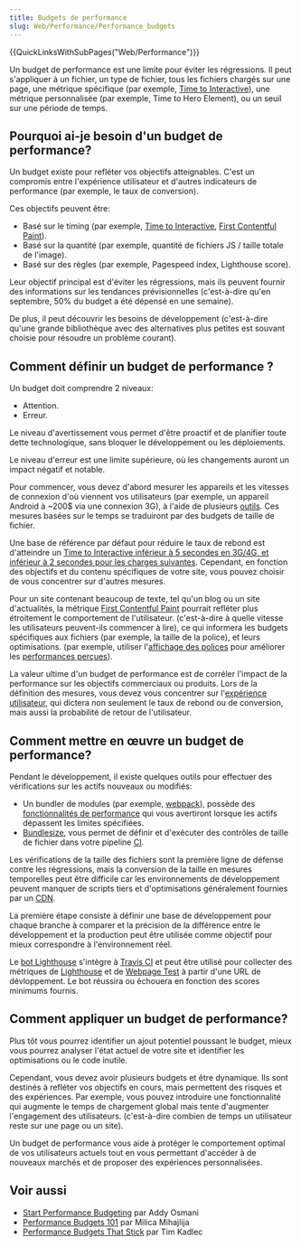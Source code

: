 ```yaml
---
title: Budgets de performance
slug: Web/Performance/Performance_budgets
---
```


{{QuickLinksWithSubPages("Web/Performance")}}

Un budget de performance est une limite pour éviter les régressions. Il peut s'appliquer à un fichier, un type de fichier, tous les fichiers chargés sur une page, une métrique spécifique (par exemple, [Time to Interactive](/fr/docs/Glossary/Time_to_interactive)), une métrique personnalisée (par exemple, Time to Hero Element), ou un seuil sur une période de temps.

## Pourquoi ai-je besoin d'un budget de performance?

Un budget existe pour refléter vos objectifs atteignables. C'est un compromis entre l'expérience utilisateur et d'autres indicateurs de performance (par exemple, le taux de conversion).

Ces objectifs peuvent être:

- Basé sur le timing (par exemple, [Time to Interactive](/fr/docs/Glossary/Time_to_interactive), [First Contentful Paint](/fr/docs/Glossary/First_contentful_paint)).
- Basé sur la quantité (par exemple, quantité de fichiers JS / taille totale de l'image).
- Basé sur des règles (par exemple, Pagespeed index, Lighthouse score).

Leur objectif principal est d'éviter les régressions, mais ils peuvent fournir des informations sur les tendances prévisionnelles (c'est-à-dire qu'en septembre, 50% du budget a été dépensé en une semaine).

De plus, il peut découvrir les besoins de développement (c'est-à-dire qu'une grande bibliothèque avec des alternatives plus petites est souvant choisie pour résoudre un problème courant).

## Comment définir un budget de performance ?

Un budget doit comprendre 2 niveaux:

- Attention.
- Erreur.

Le niveau d'avertissement vous permet d'être proactif et de planifier toute dette technologique, sans bloquer le développement ou les déploiements.

Le niveau d'erreur est une limite supérieure, où les changements auront un impact négatif et notable.

Pour commencer, vous devez d'abord mesurer les appareils et les vitesses de connexion d'où viennent vos utilisateurs (par exemple, un appareil Android à \~200$ via une connexion 3G), à l'aide de plusieurs [outils](/fr/docs/Learn/Performance/Web_Performance_Basics). Ces mesures basées sur le temps se traduiront par des budgets de taille de fichier.

Une base de référence par défaut pour réduire le taux de rebond est d'atteindre un [Time to Interactive inférieur à 5 secondes en 3G/4G, et inférieur à 2 secondes pour les charges suivantes](https://infrequently.org/2017/10/can-you-afford-it-real-world-web-performance-budgets/). Cependant, en fonction des objectifs et du contenu spécifiques de votre site, vous pouvez choisir de vous concentrer sur d'autres mesures.

Pour un site contenant beaucoup de texte, tel qu'un blog ou un site d'actualités, la métrique [First Contentful Paint](/fr/docs/Glossary/First_contentful_paint) pourrait refléter plus étroitement le comportement de l'utilisateur. (c'est-à-dire à quelle vitesse les utilisateurs peuvent-ils commencer à lire), ce qui informera les budgets spécifiques aux fichiers (par exemple, la taille de la police), et leurs optimisations. (par exemple, utiliser l'[affichage des polices](/fr/docs/Web/CSS/@font-face/font-display) pour améliorer les [performances perçues](/fr/docs/Learn/Performance/perceived_performance)).

La valeur ultime d'un budget de performance est de corréler l'impact de la performance sur les objectifs commerciaux ou produits. Lors de la définition des mesures, vous devez vous concentrer sur l'[expérience utilisateur](https://extensionworkshop.com/documentation/develop/user-experience-best-practices/), qui dictera non seulement le taux de rebond ou de conversion, mais aussi la probabilité de retour de l'utilisateur.

## Comment mettre en œuvre un budget de performance?

Pendant le développement, il existe quelques outils pour effectuer des vérifications sur les actifs nouveaux ou modifiés:

- Un bundler de modules (par exemple, [webpack](https://webpack.js.org/)), possède des [fonctionnalités de performance](https://webpack.js.org/configuration/performance/) qui vous avertiront lorsque les actifs dépassent les limites spécifiées.
- [Bundlesize](https://github.com/siddharthkp/bundlesize), vous permet de définir et d'exécuter des contrôles de taille de fichier dans votre pipeline [CI](/fr/docs/Mozilla/Continuous_integration).

Les vérifications de la taille des fichiers sont la première ligne de défense contre les régressions, mais la conversion de la taille en mesures temporelles peut être difficile car les environnements de développement peuvent manquer de scripts tiers et d'optimisations généralement fournies par un [CDN](/fr/docs/Glossary/CDN).

La première étape consiste à définir une base de développement pour chaque branche à comparer et la précision de la différence entre le développement et la production peut être utilisée comme objectif pour mieux correspondre à l'environnement réel.

Le [bot Lighthouse](https://github.com/GoogleChromeLabs/lighthousebot) s'intègre à [Travis CI](https://travis-ci.org/) et peut être utilisé pour collecter des métriques de [Lighthouse](https://developers.google.com/web/tools/lighthouse/) et de [Webpage Test](https://webpagetest.org) à partir d'une URL de dévloppement. Le bot réussira ou échouera en fonction des scores minimums fournis.

## Comment appliquer un budget de performance?

Plus tôt vous pourrez identifier un ajout potentiel poussant le budget, mieux vous pourrez analyser l'état actuel de votre site et identifier les optimisations ou le code inutile.

Cependant, vous devez avoir plusieurs budgets et être dynamique. Ils sont destinés à refléter vos objectifs en cours, mais permettent des risques et des expériences. Par exemple, vous pouvez introduire une fonctionnalité qui augmente le temps de chargement global mais tente d'augmenter l'engagement des utilisateurs. (c'est-à-dire combien de temps un utilisateur reste sur une page ou un site).

Un budget de performance vous aide à protéger le comportement optimal de vos utilisateurs actuels tout en vous permettant d'accéder à de nouveaux marchés et de proposer des expériences personnalisées.

## Voir aussi

- [Start Performance Budgeting](https://addyosmani.com/blog/performance-budgets/) par Addy Osmani
- [Performance Budgets 101](https://web.dev/fast/performance-budgets-101) par Milica Mihajlija
- [Performance Budgets That Stick](https://timkadlec.com/remembers/2019-03-07-performance-budgets-that-stick/) par Tim Kadlec
